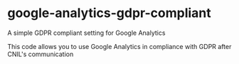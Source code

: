 # google-analytics-gdpr-compliant
A simple GDPR compliant setting for Google Analytics

This code allows you to use Google Analytics in compliance with GDPR after CNIL's communication
